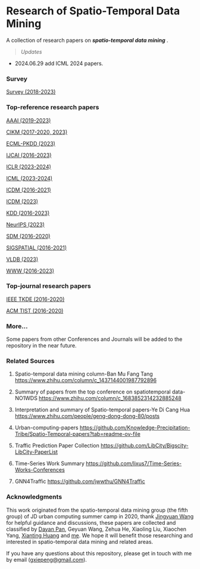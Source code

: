# Research of Spatio-Temporal Data Mining
A collection of research papers on ***spatio-temporal data mining*** .

> *Updates*
- 2024.06.29 add ICML 2024 papers.

### Survey

[Survey (2018-2023)](Survey/Survey.md)

### Top-reference research papers

[AAAI (2019-2023)](AAAI/AAAI.md)

[CIKM (2017-2020, 2023)](CIKM/CIKM.md)

[ECML-PKDD (2023)](ECML-PKDD/ECML-PKDD.md)

[IJCAI (2016-2023)](IJCAI/IJCAI.md)

[ICLR (2023-2024)](ICLR/ICLR.md)

[ICML (2023-2024)](ICML/ICML.md)

[ICDM (2016-2021)](ICDM/ICDM.md)

[ICDM (2023)](ICDE/ICDE.md)

[KDD (2016-2023)](KDD/KDD.md)

[NeurIPS (2023)](NeurIPS/NeurIPS.md)

[SDM (2016-2020)](SDM/SDM.md)

[SIGSPATIAL (2016-2021)](SIGSPATIAL/SIGPATIAL.md)

[VLDB (2023)](VLDB/VLDB.md)

[WWW (2016-2023)](WWW/WWW.md)

### Top-journal research papers

[IEEE TKDE (2016-2020)](TKDE/TKDE.md)

[ACM TIST (2016-2020)](TIST/TIST.md)

### More...
Some papers from other Conferences and Journals will be added to the repository in the near future.

### Related Sources
1. Spatio-temporal data mining column-Ban Mu Fang Tang https://www.zhihu.com/column/c_1437144001987792896

2. Summary of papers from the top conference on spatiotemporal data-NO1WDS https://www.zhihu.com/column/c_1683852314232885248

3. Interpretation and summary of Spatio-temporal papers-Ye Di Cang Hua https://www.zhihu.com/people/geng-dong-dong-80/posts

4. Urban-computing-papers https://github.com/Knowledge-Precipitation-Tribe/Spatio-Temporal-papers?tab=readme-ov-file

5. Traffic Prediction Paper Collection https://github.com/LibCity/Bigscity-LibCity-PaperList

6. Time-Series Work Summary https://github.com/lixus7/Time-Series-Works-Conferences

7. GNN4Traffic https://github.com/jwwthu/GNN4Traffic

### Acknowledgments
This work originated from the spatio-temporal data mining group (the fifth group) of JD urban computing summer camp in 2020, thank [Jingyuan Wang](https://scholar.google.com/citations?user=qsLImx8AAAAJ&hl=zh-CN&oi=ao) for helpful guidance and discussions, these papers are collected and classified by [Dayan Pan](https://scholar.google.com/citations?user=GC0NOcsAAAAJ&hl=zh-CN&oi=ao), Geyuan Wang, Zehua He, Xiaoling Liu, Xiaochen Yang, [Xianting Huang](https://www.linkedin.com/in/xianting-huang-27b67888) and [me](https://scholar.google.com/citations?user=iCkan18AAAAJ&hl=zh-CN). We hope it will benefit those researching and interested in spatio-temporal data mining and related areas.

If you have any questions about this repository, please get in touch with me by email (gxiepeng@gmail.com).
